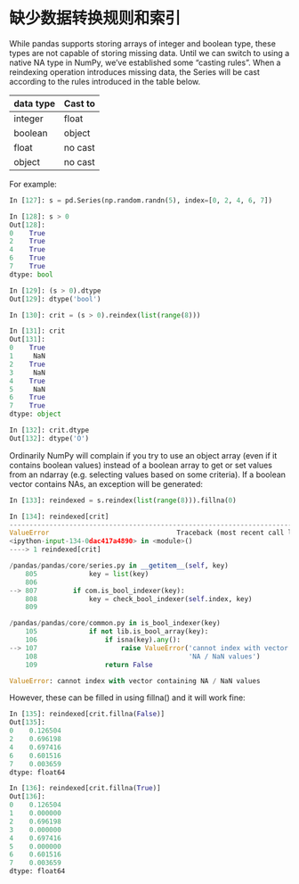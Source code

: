# 缺少数据转换规则和索引

While pandas supports storing arrays of integer and boolean type, these types are not capable of storing missing data. Until we can switch to using a native NA type in NumPy, we’ve established some “casting rules”. When a reindexing operation introduces missing data, the Series will be cast according to the rules introduced in the table below.

**data type** | **Cast to**
---|---
integer | float
boolean | object
float | no cast
object | no cast

For example:

```python
In [127]: s = pd.Series(np.random.randn(5), index=[0, 2, 4, 6, 7])

In [128]: s > 0
Out[128]: 
0    True
2    True
4    True
6    True
7    True
dtype: bool

In [129]: (s > 0).dtype
Out[129]: dtype('bool')

In [130]: crit = (s > 0).reindex(list(range(8)))

In [131]: crit
Out[131]: 
0    True
1     NaN
2    True
3     NaN
4    True
5     NaN
6    True
7    True
dtype: object

In [132]: crit.dtype
Out[132]: dtype('O')
```

Ordinarily NumPy will complain if you try to use an object array (even if it contains boolean values) instead of a boolean array to get or set values from an ndarray (e.g. selecting values based on some criteria). If a boolean vector contains NAs, an exception will be generated:

```python
In [133]: reindexed = s.reindex(list(range(8))).fillna(0)

In [134]: reindexed[crit]
---------------------------------------------------------------------------
ValueError                                Traceback (most recent call last)
<ipython-input-134-0dac417a4890> in <module>()
----> 1 reindexed[crit]

/pandas/pandas/core/series.py in __getitem__(self, key)
    805             key = list(key)
    806 
--> 807         if com.is_bool_indexer(key):
    808             key = check_bool_indexer(self.index, key)
    809 

/pandas/pandas/core/common.py in is_bool_indexer(key)
    105             if not lib.is_bool_array(key):
    106                 if isna(key).any():
--> 107                     raise ValueError('cannot index with vector containing '
    108                                      'NA / NaN values')
    109                 return False

ValueError: cannot index with vector containing NA / NaN values
```

However, these can be filled in using fillna() and it will work fine:

```python
In [135]: reindexed[crit.fillna(False)]
Out[135]: 
0    0.126504
2    0.696198
4    0.697416
6    0.601516
7    0.003659
dtype: float64

In [136]: reindexed[crit.fillna(True)]
Out[136]: 
0    0.126504
1    0.000000
2    0.696198
3    0.000000
4    0.697416
5    0.000000
6    0.601516
7    0.003659
dtype: float64
```